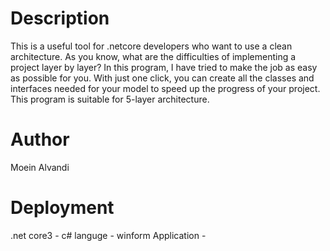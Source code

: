# Description
This is a useful tool for .netcore developers who want to use a clean architecture. 
As you know, what are the difficulties of implementing a project layer by layer? In this program, I have tried to make the job as easy as possible for you. 
With just one click, you can create all the classes and interfaces needed for your model to speed up the progress of your project. 
This program is suitable for 5-layer architecture. 

# Author
Moein Alvandi

# Deployment
.net core3 -
c# languge - 
winform Application -



